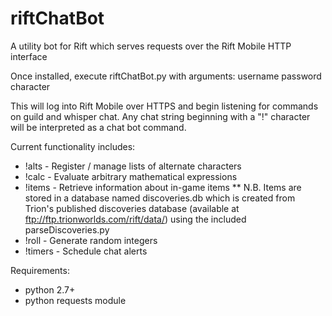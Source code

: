 riftChatBot
===========

A utility bot for Rift which serves requests over the Rift Mobile HTTP interface

Once installed, execute riftChatBot.py with arguments: username password character

This will log into Rift Mobile over HTTPS and begin listening for commands on guild and whisper chat. Any chat string beginning with a "!" character will be interpreted as a chat bot command.

Current functionality includes:
* !alts - Register / manage lists of alternate characters
* !calc - Evaluate arbitrary mathematical expressions
* !items - Retrieve information about in-game items
** N.B. Items are stored in a database named discoveries.db which is created from Trion's published discoveries database (available at ftp://ftp.trionworlds.com/rift/data/) using the included parseDiscoveries.py
* !roll - Generate random integers
* !timers - Schedule chat alerts

Requirements:
* python 2.7+
* python requests module
	